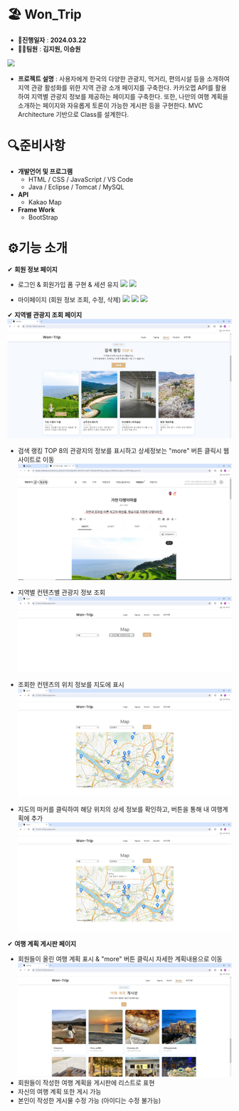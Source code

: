 # 🏖 **Won_Trip**

- **📅진행일자** : **2024.03.22**
- **👩‍💻팀원** : **김지원, 이승원**

![](docs/전체화면.png)

- **프로젝트 설명** : 사용자에게 한국의 다양한 관광지, 먹거리, 편의시설 등을 소개하여 지역 관광 활성화를 위한 지역 관광 소개 페이지를 구축한다. 카카오맵 API를 활용하여 지역별 관광지 정보를 제공하는 페이지를 구축한다. 또한, 나만의 여행 계획을 소개하는 페이지와 자유롭게 토론이 가능한 게시판 등을 구현한다.
MVC Architecture 기반으로 Class를 설계한다.

# 🔍준비사항

- **개발언어 및 프로그램**
  - HTML / CSS / JavaScript / VS Code
  - Java / Eclipse / Tomcat / MySQL
- **API**
  - Kakao Map
- **Frame Work**
  - BootStrap

# ⚙기능 소개


✔ **회원 정보 페이지**

- 로그인 & 회원가입 폼 구현 & 세션 유지
  ![](docs/회원가입폼.PNG)
  ![](docs/로그인폼.PNG)

- 마이페이지 (회원 정보 조회, 수정, 삭제)
  ![](docs/마이페이지.PNG)
  ![](docs/회원정보수정.PNG)
  ![](docs/회원정보삭제.PNG)

✔ **지역별 관광지 조회 페이지**
![](docs/검색페이지1.PNG)

- 검색 랭킹 TOP 8의 관광지의 정보를 표시하고 상세정보는 "more" 버튼 클릭시 웹사이트로 이동
  ![](docs/top8.PNG)

- 지역별 컨텐츠별 관광지 정보 조회
 ![](docs/map페이지.PNG)

- 조회한 컨텐츠의 위치 정보를 지도에 표시
  ![](docs/map1.PNG)
- 지도의 마커를 클릭하여 해당 위치의 상세 정보를 확인하고, 버튼을 통해 내 여행계획에 추가
  ![](docs/map2.PNG)

✔ **여행 계획 게시판 페이지**

- 회원들이 올린 여행 계획 표시 & "more" 버튼 클릭시 자세한 계획내용으로 이동
  ![](docs/board페이지.PNG)
- 회원들이 작성한 여행 계획을 게시판에 리스트로 표현
- 자신의 여행 계획 또한 게시 가능
- 본인이 작성한 게시물 수정 가능 (아이디는 수정 불가능)

